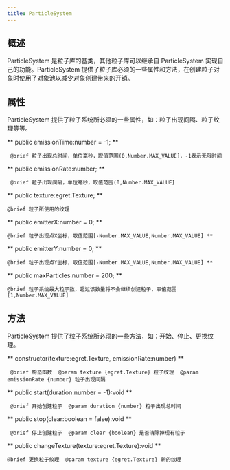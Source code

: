 ```yaml
---
title: ParticleSystem
---
```


## 概述

ParticleSystem 是粒子库的基类，其他粒子库可以继承自 ParticleSystem 实现自己的功能。ParticleSystem 提供了粒子库必须的一些属性和方法，在创建粒子对象时使用了对象池以减少对象创建带来的开销。

## 属性

ParticleSystem 提供了粒子系统所必须的一些属性，如：粒子出现间隔、粒子纹理等等。

** public emissionTime:number = -1; **

```
 @brief 粒子出现总时间，单位毫秒，取值范围(0,Number.MAX_VALUE]，-1表示无限时间
```
** public emissionRate:number; **

```
 @brief 粒子出现间隔，单位毫秒，取值范围(0,Number.MAX_VALUE]
```

** public texture:egret.Texture; **

```
@brief 粒子所使用的纹理
```

** public emitterX:number = 0; **

```
@brief 粒子出现点X坐标，取值范围[-Number.MAX_VALUE,Number.MAX_VALUE] **
```

** public emitterY:number = 0; **

```
@brief 粒子出现点Y坐标，取值范围[-Number.MAX_VALUE,Number.MAX_VALUE] **
```

** public maxParticles:number = 200; **

```
@brief 粒子系统最大粒子数，超过该数量将不会继续创建粒子，取值范围[1,Number.MAX_VALUE]
```

## 方法

ParticleSystem 提供了粒子系统所必须的一些方法，如：开始、停止、更换纹理。

** constructor(texture:egret.Texture, emissionRate:number) **

```
 @brief 构造函数  @param texture {egret.Texture} 粒子纹理  @param emissionRate {number} 粒子出现间隔
```

** public start(duration:number = -1):void **

```
 @brief 开始创建粒子  @param duration {number} 粒子出现总时间
```

** public stop(clear:boolean = false):void **

```
 @brief 停止创建粒子  @param clear {boolean} 是否清除掉现有粒子
``` 

** public changeTexture(texture:egret.Texture):void **

```
@brief 更换粒子纹理  @param texture {egret.Texture} 新的纹理
```
